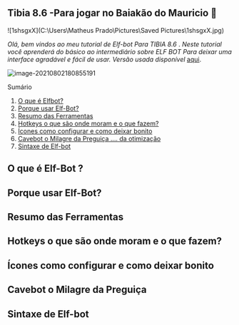 ##                      Tibia 8.6 -Para jogar no Baiakão do Mauricio :eyes:

![1shsgxX](C:\Users\Matheus Prado\Pictures\Saved Pictures\1shsgxX.jpg)

*Olá, bem vindos ao meu tutorial de Elf-bot Para TIBIA 8.6* .
*Neste tutorial você aprenderá do básico ao intermediário sobre ELF BOT Para deixar uma interface agradável e fácil de usar. Versão usada disponível* [aqui](https://www.ciroscript.com/forum/tutoriais/download-do-elfbot-crack-tibia-ip-change).



<img src="C:\Users\Matheus Prado\AppData\Roaming\Typora\typora-user-images\image-20210802180855191.png" alt="image-20210802180855191" style="zoom:100%;" />



Sumário

1. [O que é Elfbot?](https://github.com/MatheusdeCastroPassosPrado/configs_elf#o-que-é-elf-bot-)
2. [Porque usar Elf-Bot?](https://github.com/MatheusdeCastroPassosPrado/configs_elf#porque-usar-elf-bot)
3. [Resumo das Ferramentas](https://github.com/MatheusdeCastroPassosPrado/configs_elf#resumo-das-ferramentas)
4. [Hotkeys o que são onde moram e o que fazem?](https://github.com/MatheusdeCastroPassosPrado/configs_elf#hotkeys-o-que-são-onde-moram-e-o-que-fazem)
5. [Ícones como configurar e como deixar bonito](https://github.com/MatheusdeCastroPassosPrado/configs_elf#ícones-como-configurar-e-como-deixar-bonito)
6. [Cavebot o Milagre da Preguiça .... da otimização](https://github.com/MatheusdeCastroPassosPrado/configs_elf#cavebot-o-milagre-da-preguiça)
7. [Sintaxe de Elf-bot](https://github.com/MatheusdeCastroPassosPrado/configs_elf#sintaxe-de-elf-bot)





## O que é Elf-Bot ? 

## Porque usar Elf-Bot?

## Resumo das Ferramentas

## Hotkeys o que são onde moram e o que fazem?

## Ícones como configurar e como deixar bonito

## Cavebot o Milagre da Preguiça

## Sintaxe de Elf-bot